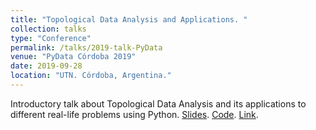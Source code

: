```yaml
---
title: "Topological Data Analysis and Applications. "
collection: talks
type: "Conference"
permalink: /talks/2019-talk-PyData
venue: "PyData Córdoba 2019"
date: 2019-09-28
location: "UTN. Córdoba, Argentina."
---
```


Introductory talk about Topological Data Analysis and its applications to different real-life problems using Python.
[Slides](https://github.com/ximenafernandez/PyData2019TDA/blob/master/PyData2019.pdf).
[Code](https://github.com/ximenafernandez/PyData2019TDA).
[Link](https://pydata.org/cordoba2019/).

